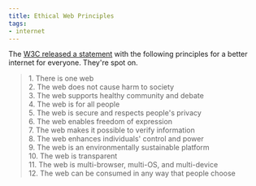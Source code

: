 ```yaml
---
title: Ethical Web Principles
tags: 
- internet 
---
```


The [W3C released a statement](https://www.w3.org/blog/2024/w3c-statement-on-ethical-web-principles-guides-the-community-to-build-a-better-web/) with the following principles for a better internet for everyone. They're spot on.

<blockquote>
 1. There is one web<br/>
 2. The web does not cause harm to society   <br/>
 3. The web supports healthy community and debate   <br/>
 4. The web is for all people   <br/>
 5. The web is secure and respects people's privacy   <br/>
 6. The web enables freedom of expression   <br/>
 7. The web makes it possible to verify information   <br/>
 8. The web enhances individuals' control and power   <br/>
 9. The web is an environmentally sustainable platform   <br/>
 10. The web is transparent   <br/>
 11. The web is multi-browser, multi-OS, and multi-device   <br/>
 12. The web can be consumed in any way that people choose   <br/>
</blockquote>